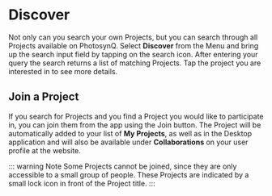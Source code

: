 # Discover

Not only can you search your own Projects, but you can search through all Projects available on PhotosynQ. Select **Discover** from the Menu and bring up the search input field by tapping on the <i class="fa fa-search" aria-hidden="true"></i> search icon. After entering your query the search returns a list of matching Projects. Tap the project you are interested in to see more details.

## Join a Project

If you search for Projects and you find a Project you would like to participate in, you can join them from the app using the Join button. The Project will be automatically added to your list of **My Projects**, as well as in the Desktop application and will also be available under **Collaborations** on your user profile at the website.

::: warning Note
Some Projects cannot be joined, since they are only accessible to a small group of people. These Projects are indicated by a small lock icon in front of the Project title.
:::
